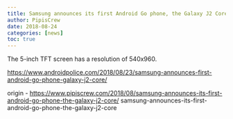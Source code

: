 ```yaml
---
title: Samsung announces its first Android Go phone, the Galaxy J2 Core
author: PipisCrew
date: 2018-08-24
categories: [news]
toc: true
---
```


The 5-inch TFT screen has a resolution of 540x960.

https://www.androidpolice.com/2018/08/23/samsung-announces-first-android-go-phone-galaxy-j2-core/

origin - https://www.pipiscrew.com/2018/08/samsung-announces-its-first-android-go-phone-the-galaxy-j2-core/ samsung-announces-its-first-android-go-phone-the-galaxy-j2-core